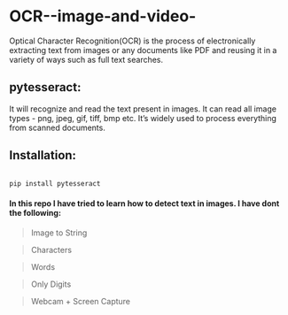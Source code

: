 # OCR--image-and-video-


Optical Character Recognition(OCR) is the process of electronically extracting text from images or any documents like PDF and reusing it in a variety of ways such as full text searches.

## pytesseract:
It will recognize and read the text present in images. It can read all image types - png, jpeg, gif, tiff, bmp etc. It’s widely used to process everything from scanned documents.

## Installation:

```python

pip install pytesseract

```


#### In this repo I have tried to learn how to detect text in images. I have dont the following:

> Image to String

> Characters

> Words

> Only Digits

> Webcam + Screen Capture


